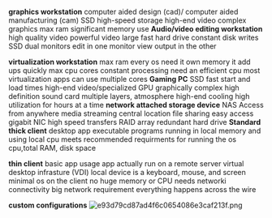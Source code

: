 **graphics workstation**
computer aided design (cad)/ computer aided manufacturing (cam)
SSD
	high-speed storage
high-end video
	complex graphics
max ram
	significant memory use
**Audio/video editing workstation**
	high quality video
	powerful video
large fast hard drive
	constant disk writes
	SSD
dual monitors
	edit in one monitor view output in the other
	
**virtualization workstation**
max ram
	every os need it own memory
	it add ups quickly
max cpu cores
	constant processing
	need an efficient cpu
	most virtualization apps can use multiple cores
**Gaming PC**
SSD 
	fast start and load times
high-end video/specialized GPU
	graphically complex
high definition sound card
	multiple layers, atmosphere
high-end cooling 
	high utilization for hours at a time
**network  attached storage device**
NAS
	Access from anywhere
media streaming
	central location
file sharing
	easy access
gigabit NIC
	high speed transfers
RAID array
	redundant hard drive
**Standard thick client**
desktop app
	executable programs running in local memory and using local cpu
meets recommended requirments for running the os
	cpu,total RAM, disk space
	
**thin client**
basic app usage
	app actually run on a remote server virtual 
	desktop infrasture (VDI)
	local device is a keyboard, mouse, and screen
minimal os on the client
	no huge memory or CPU needs 
networki connectivity
	big network requirement
	everything happens across the wire

**custom configurations**
![e93d79cd87ad4f6c0654086e3caf213f.png](:/e016c9dcbf0b4e91aa47d86edcd3c018)

